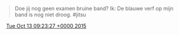 > Doe jij nog geen examen bruine band? Ik: De blauwe verf op mijn band is nog niet droog\. \#jitsu

<img src="../../media/tweet.ico" width="12" /> [Tue Oct 13 09:23:27 +0000 2015](https://twitter.com/DromerDenker/status/653863608334557184)